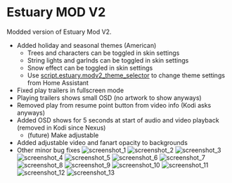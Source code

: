 # Estuary MOD V2

Modded version of Estuary Mod V2.

- Added holiday and seasonal themes (American)
	- Trees and characters can be toggled in skin settings
	- String lights and garlnds can be toggled in skin settings
	- Snow effect can be toggled in skin settings
	- Use [script.estuary.modv2_theme_selector](https://github.com/bower9065/script.estuary.modv2_theme_selector) to change theme settings from Home Assistant
- Fixed play trailers in fullscreen mode
- Playing trailers shows small OSD (no artwork to show anyways)
- Removed play from resume point button from video info (Kodi asks anyways)
- Added OSD shows for 5 seconds at start of audio and video playback (removed in Kodi since Nexus)
	- (future) Make adjustable
- Added adjustable video and fanart opacity to backgrounds
- Other minor bug fixes
![screenshot_1](/resources/screenshots/screenshot_1.png?raw=true)
![screenshot_2](/resources/screenshots/screenshot_2.png?raw=true)
![screenshot_3](/resources/screenshots/screenshot_3.png?raw=true)
![screenshot_4](/resources/screenshots/screenshot_4.png?raw=true)
![screenshot_5](/resources/screenshots/screenshot_5.png?raw=true)
![screenshot_6](/resources/screenshots/screenshot_6.png?raw=true)
![screenshot_7](/resources/screenshots/screenshot_7.png?raw=true)
![screenshot_8](/resources/screenshots/screenshot_8.png?raw=true)
![screenshot_9](/resources/screenshots/screenshot_9.png?raw=true)
![screenshot_10](/resources/screenshots/screenshot_10.png?raw=true)
![screenshot_11](/resources/screenshots/screenshot_11.png?raw=true)
![screenshot_12](/resources/screenshots/screenshot_12.png?raw=true)
![screenshot_13](/resources/screenshots/screenshot_13.png?raw=true)

